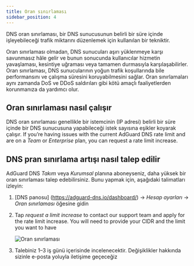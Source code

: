 ```yaml
---
title: Oran sınırlaması
sidebar_position: 4
---
```


DNS oran sınırlaması, bir DNS sunucusunun belirli bir süre içinde işleyebileceği trafik miktarını düzenlemek için kullanılan bir tekniktir.

Oran sınırlaması olmadan, DNS sunucuları aşırı yüklenmeye karşı savunmasız hâle gelir ve bunun sonucunda kullanıcılar hizmetin yavaşlaması, kesintiye uğraması veya tamamen durmasıyla karşılaşabilirler. Oran sınırlaması, DNS sunucularının yoğun trafik koşullarında bile performansını ve çalışma süresini koruyabilmesini sağlar. Oran sınırlamaları aynı zamanda DoS ve DDoS saldırıları gibi kötü amaçlı faaliyetlerden korunmanıza da yardımcı olur.

## Oran sınırlaması nasıl çalışır

DNS oran sınırlaması genellikle bir istemcinin (IP adresi) belirli bir süre içinde bir DNS sunucusuna yapabileceği istek sayısına eşikler koyarak çalışır. If you’re having issues with the current AdGuard DNS rate limit and are on a _Team_ or _Enterprise_ plan, you can request a rate limit increase.

## DNS pran sınırlama artışı nasıl talep edilir

AdGuard DNS _Takım_ veya _Kurumsal_ planına aboneyseniz, daha yüksek bir oran sınırlaması talep edebilirsiniz. Bunu yapmak için, aşağıdaki talimatları izleyin:

1. [DNS panosu] (https://adguard-dns.io/dashboard/) → _Hesap ayarları_ → _Oran sınırlaması_ öğesine gidin

2. Tap _request a limit increase_ to contact our support team and apply for the rate limit increase. You will need to provide your CIDR and the limit you want to have

   ![Oran sınırlaması](https://cdn.adtidy.org/content/kb/dns/private/rate_limit.png)

3. Talebiniz 1–3 iş günü içerisinde incelenecektir. Değişiklikler hakkında sizinle e-posta yoluyla iletişime geçeceğiz
